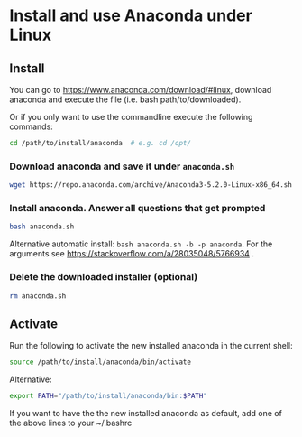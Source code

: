# Install and use Anaconda under Linux

## Install
You can go to https://www.anaconda.com/download/#linux, download anaconda and execute the file (i.e. bash path/to/downloaded).

Or if you only want to use the commandline execute the following commands:

```bash
cd /path/to/install/anaconda  # e.g. cd /opt/

```
### Download anaconda and save it under `anaconda.sh`
```bash
wget https://repo.anaconda.com/archive/Anaconda3-5.2.0-Linux-x86_64.sh -O anaconda.sh
```

### Install anaconda. Answer all questions that get prompted
```bash
bash anaconda.sh
```
Alternative automatic install:
`bash anaconda.sh -b -p anaconda`.
For the arguments see https://stackoverflow.com/a/28035048/5766934 .

### Delete the downloaded installer (optional)
```bash
rm anaconda.sh
```

## Activate

Run the following to activate the new installed anaconda in the current shell:
```bash
source /path/to/install/anaconda/bin/activate

```
Alternative:
```bash
export PATH="/path/to/install/anaconda/bin:$PATH"
```
If you want to have the the new installed anaconda as default, add one of the above lines to your ~/.bashrc
